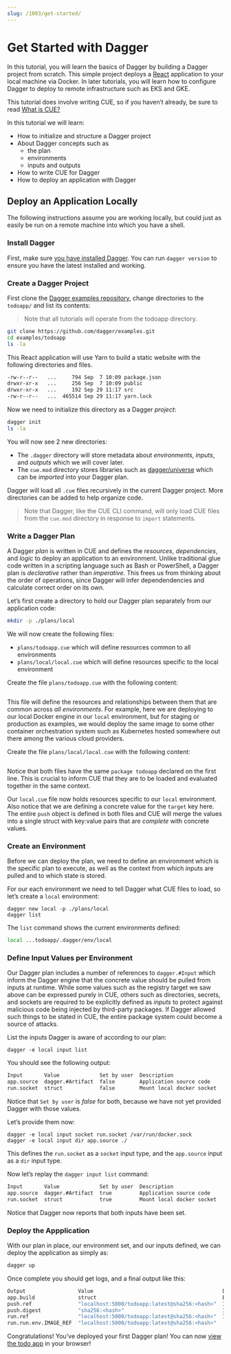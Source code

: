```yaml
---
slug: /1003/get-started/
---
```


# Get Started with Dagger

In this tutorial, you will learn the basics of Dagger by building a Dagger project from scratch. This simple project deploys a [React](https://reactjs.org/) application to your local machine via Docker. In later tutorials, you will learn how to configure Dagger to deploy to remote infrastructure such as EKS and GKE.

This tutorial does involve writing CUE, so if you haven&rsquo;t already, be sure to read [What is CUE?](./1005-what_is_cue.md)

In this tutorial we will learn:

- How to initialize and structure a Dagger project
- About Dagger concepts such as
  - the plan
  - environments
  - inputs and outputs
- How to write CUE for Dagger
- How to deploy an application with Dagger

## Deploy an Application Locally

The following instructions assume you are working locally, but could just as easily be run on a remote machine into which you have a shell.

### Install Dagger

First, make sure [you have installed Dagger](../1001-install.md). You can run `dagger version` to ensure you have the latest installed and working.

### Create a Dagger Project

First clone the [Dagger examples repository](https://github.com/dagger/examples), change directories to the `todoapp/` and list its contents:

> Note that all tutorials will operate from the todoapp directory.

```bash
git clone https://github.com/dagger/examples.git
cd examples/todoapp
ls -la
```

This React application will use Yarn to build a static website with the following directories and files.

```bash
-rw-r--r--   ...     794 Sep  7 10:09 package.json
drwxr-xr-x   ...     256 Sep  7 10:09 public
drwxr-xr-x   ...     192 Sep 29 11:17 src
-rw-r--r--   ...  465514 Sep 29 11:17 yarn.lock
```

Now we need to initialize this directory as a Dagger _project_:

```bash
dagger init
ls -la
```

You will now see 2 new directories:

- The `.dagger` directory will store metadata about _environments_, _inputs_, and _outputs_ which we will cover later.
- The `cue.mod` directory stores libraries such as [dagger/universe](https://github.com/dagger/universe) which can be _imported_ into your Dagger plan.

Dagger will load all `.cue` files recursively in the current Dagger project. More directories can be added to help organize code.

> Note that Dagger, like the CUE CLI command, will only load CUE files from the `cue.mod` directory in response to `import` statements.

### Write a Dagger Plan

A Dagger _plan_ is written in CUE and defines the _resources_, _dependencies_, and _logic_ to deploy an application to an environment. Unlike traditional glue code written in a scripting language such as Bash or PowerShell, a Dagger plan is _declarative_ rather than _imperative_. This frees us from thinking about the order of operations, since Dagger will infer dependendencies and calculate correct order on its own.

Let&rsquo;s first create a directory to hold our Dagger plan separately from our application code:

```bash
mkdir -p ./plans/local
```

We will now create the following files:

- `plans/todoapp.cue` which will define resources common to all environments
- `plans/local/local.cue` which will define resources specific to the local environment

Create the file `plans/todoapp.cue` with the following content:

```cue file=./tests/getting-started/plans/todoapp.cue
```

This file will define the resources and relationships between them that are common across _all environments_. For example, here we are deploying to our local Docker engine in our `local` environment, but for staging or production as examples, we would deploy the same image to some other container orchestration system such as Kubernetes hosted somewhere out there among the various cloud providers.

Create the file `plans/local/local.cue` with the following content:

```cue file=./tests/getting-started/plans/local/local.cue

```

Notice that both files have the same `package todoapp` declared on the first line. This is crucial to inform CUE that they are to be loaded and evaluated together in the same context.

Our `local.cue` file now holds resources specific to our `local` environment. Also notice that we are defining a concrete value for the `target` key here. The entire `push` object is defined in both files and CUE will merge the values into a single struct with key:value pairs that are _complete_ with concrete values.

### Create an Environment

Before we can deploy the plan, we need to define an environment which is the specific plan to execute, as well as the context from which inputs are pulled and to which state is stored.

For our each environment we need to tell Dagger what CUE files to load, so let&rsquo;s create a `local` environment:

```shell
dagger new local -p ./plans/local
dagger list
```

The `list` command shows the current environments defined:

```bash
local ...todoapp/.dagger/env/local
```

### Define Input Values per Environment

Our Dagger plan includes a number of references to `dagger.#Input` which inform the Dagger engine that the concrete value should be pulled from inputs at runtime. While some values such as the registry target we saw above can be expressed purely in CUE, others such as directories, secrets, and sockets are required to be explicitly defined as _inputs_ to protect against malicious code being injected by third-party packages. If Dagger allowed such things to be stated in CUE, the entire package system could become a source of attacks.

List the inputs Dagger is aware of according to our plan:

```shell
dagger -e local input list
```

You should see the following output:

```bash
Input       Value             Set by user  Description
app.source  dagger.#Artifact  false        Application source code
run.socket  struct            false        Mount local docker socket
```

Notice that `Set by user` is _false_ for both, because we have not yet provided Dagger with those values.

Let&rsquo;s provide them now:

```shell
dagger -e local input socket run.socket /var/run/docker.sock
dagger -e local input dir app.source ./

```

This defines the `run.socket` as a `socket` input type, and the `app.source` input as a `dir` input type.

Now let&rsquo;s replay the `dagger input list` command:

```bash
Input       Value             Set by user  Description
app.source  dagger.#Artifact  true         Application source code
run.socket  struct            true         Mount local docker socket
```

Notice that Dagger now reports that both inputs have been set.

### Deploy the Appplication

With our plan in place, our environment set, and our inputs defined, we can deploy the application as simply as:

```bash
dagger up
```

Once complete you should get logs, and a final output like this:

```bash
Output                 Value                                          Description
app.build              struct                                         Build output directory
push.ref               "localhost:5000/todoapp:latest@sha256:<hash>"  Image ref
push.digest            "sha256:<hash>"                                Image digest
run.ref                "localhost:5000/todoapp:latest@sha256:<hash>"  Image reference (e.g: nginx:alpine)
run.run.env.IMAGE_REF  "localhost:5000/todoapp:latest@sha256:<hash>"  -
```

Congratulations! You&rsquo;ve deployed your first Dagger plan! You can now [view the todo app](http://localhost:8080) in your browser!
